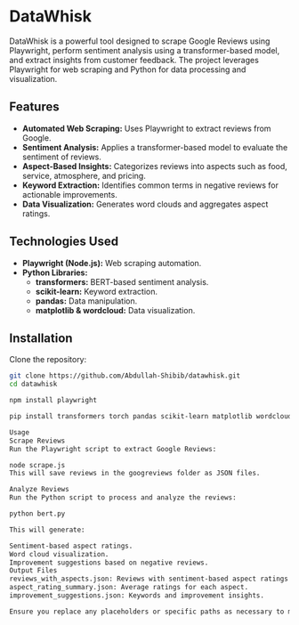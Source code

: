 # DataWhisk

DataWhisk is a powerful tool designed to scrape Google Reviews using Playwright, perform sentiment analysis using a transformer-based model, and extract insights from customer feedback. The project leverages Playwright for web scraping and Python for data processing and visualization.

## Features

- **Automated Web Scraping:** Uses Playwright to extract reviews from Google.
- **Sentiment Analysis:** Applies a transformer-based model to evaluate the sentiment of reviews.
- **Aspect-Based Insights:** Categorizes reviews into aspects such as food, service, atmosphere, and pricing.
- **Keyword Extraction:** Identifies common terms in negative reviews for actionable improvements.
- **Data Visualization:** Generates word clouds and aggregates aspect ratings.

## Technologies Used

- **Playwright (Node.js):** Web scraping automation.
- **Python Libraries:**
  - **transformers:** BERT-based sentiment analysis.
  - **scikit-learn:** Keyword extraction.
  - **pandas:** Data manipulation.
  - **matplotlib & wordcloud:** Data visualization.

## Installation

Clone the repository:

```bash
git clone https://github.com/Abdullah-Shibib/datawhisk.git
cd datawhisk

npm install playwright

pip install transformers torch pandas scikit-learn matplotlib wordcloud

Usage
Scrape Reviews
Run the Playwright script to extract Google Reviews:

node scrape.js
This will save reviews in the googreviews folder as JSON files.

Analyze Reviews
Run the Python script to process and analyze the reviews:

python bert.py

This will generate:

Sentiment-based aspect ratings.
Word cloud visualization.
Improvement suggestions based on negative reviews.
Output Files
reviews_with_aspects.json: Reviews with sentiment-based aspect ratings.
aspect_rating_summary.json: Average ratings for each aspect.
improvement_suggestions.json: Keywords and improvement insights.

Ensure you replace any placeholders or specific paths as necessary to match your project's structure and requirements.
